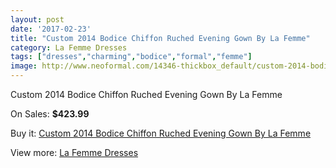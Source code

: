```yaml
---
layout: post
date: '2017-02-23'
title: "Custom 2014 Bodice Chiffon Ruched Evening Gown By La Femme"
category: La Femme Dresses
tags: ["dresses","charming","bodice","formal","femme"]
image: http://www.neoformal.com/14346-thickbox_default/custom-2014-bodice-chiffon-ruched-evening-gown-by-la-femme.jpg
---
```

Custom 2014 Bodice Chiffon Ruched Evening Gown By La Femme

On Sales: **$423.99**
<a href="https://www.neoformal.com/en/la-femme-dresses-2014/4901-custom-2014-bodice-chiffon-ruched-evening-gown-by-la-femme.html"><amp-img layout="responsive" width="600" height="600" src="//www.neoformal.com/14346-thickbox_default/custom-2014-bodice-chiffon-ruched-evening-gown-by-la-femme.jpg" alt="Custom 2014 Bodice Chiffon Ruched Evening Gown By La Femme 0" /></a>
<a href="https://www.neoformal.com/en/la-femme-dresses-2014/4901-custom-2014-bodice-chiffon-ruched-evening-gown-by-la-femme.html"><amp-img layout="responsive" width="600" height="600" src="//www.neoformal.com/14349-thickbox_default/custom-2014-bodice-chiffon-ruched-evening-gown-by-la-femme.jpg" alt="Custom 2014 Bodice Chiffon Ruched Evening Gown By La Femme 1" /></a>
<a href="https://www.neoformal.com/en/la-femme-dresses-2014/4901-custom-2014-bodice-chiffon-ruched-evening-gown-by-la-femme.html"><amp-img layout="responsive" width="600" height="600" src="//www.neoformal.com/14348-thickbox_default/custom-2014-bodice-chiffon-ruched-evening-gown-by-la-femme.jpg" alt="Custom 2014 Bodice Chiffon Ruched Evening Gown By La Femme 2" /></a>
<a href="https://www.neoformal.com/en/la-femme-dresses-2014/4901-custom-2014-bodice-chiffon-ruched-evening-gown-by-la-femme.html"><amp-img layout="responsive" width="600" height="600" src="//www.neoformal.com/14347-thickbox_default/custom-2014-bodice-chiffon-ruched-evening-gown-by-la-femme.jpg" alt="Custom 2014 Bodice Chiffon Ruched Evening Gown By La Femme 3" /></a>

Buy it: [Custom 2014 Bodice Chiffon Ruched Evening Gown By La Femme](https://www.neoformal.com/en/la-femme-dresses-2014/4901-custom-2014-bodice-chiffon-ruched-evening-gown-by-la-femme.html "Custom 2014 Bodice Chiffon Ruched Evening Gown By La Femme")

View more: [La Femme Dresses](https://www.neoformal.com/en/56-la-femme-dresses-2014 "La Femme Dresses")